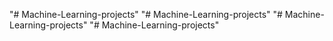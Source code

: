 "# Machine-Learning-projects" 
"# Machine-Learning-projects" 
"# Machine-Learning-projects" 
"# Machine-Learning-projects" 

